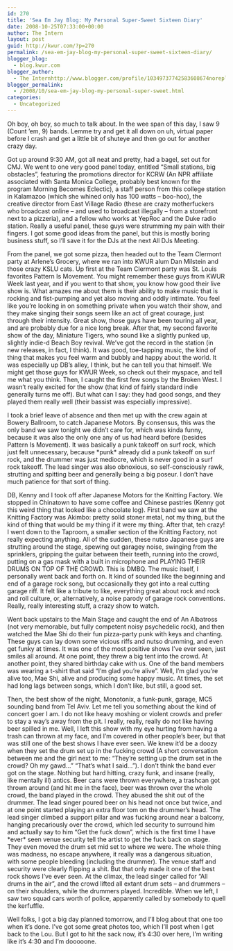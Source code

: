 ```yaml
---
id: 270
title: 'Sea Em Jay Blog: My Personal Super-Sweet Sixteen Diary'
date: 2008-10-25T07:33:00+00:00
author: The Intern
layout: post
guid: http://kwur.com/?p=270
permalink: /sea-em-jay-blog-my-personal-super-sweet-sixteen-diary/
blogger_blog:
  - blog.kwur.com
blogger_author:
  - The Internhttp://www.blogger.com/profile/10349737742583608674noreply@blogger.com
blogger_permalink:
  - /2008/10/sea-em-jay-blog-my-personal-super-sweet.html
categories:
  - Uncategorized
---
```

<div class="pf-content">
  <p>
    Oh boy, oh boy, so much to talk about. In the wee span of this day, I saw 9 (Count ’em, 9) bands. Lemme try and get it all down on uh, virtual paper before I crash and get a little bit of shuteye and then go out for another crazy day.
  </p>
  
  <p>
    Got up around 9:30 AM, got all neat and pretty, had a bagel, set out for CMJ. We went to one very good panel today, entitled “Small stations, big obstacles”, featuring the promotions director for KCRW (An NPR affiliate associated with Santa Monica College, probably best known for the program Morning Becomes Eclectic), a staff person from this college station in Kalamazoo (which she whined only has 100 watts – boo-hoo), the creative director from East Village Radio (these are crazy motherfuckers who broadcast online – and used to broadcast illegally – from a storefront next to a pizzeria), and a fellow who works at YepRoc and the Duke radio station. Really a useful panel, these guys were strumming my pain with their fingers. I got some good ideas from the panel, but this is mostly boring business stuff, so I’ll save it for the DJs at the next All DJs Meeting.
  </p>
  
  <p>
    From the panel, we got some pizza, then headed out to the Team Clermont party at Arlene’s Grocery, where we ran into KWUR alum Dan Milstein and those crazy KSLU cats. Up first at the Team Clermont party was St. Louis favorites Pattern Is Movement. You might remember these guys from KWUR Week last year, and if you went to that show, you know how good their live show is. What amazes me about them is their ability to make music that is rocking and fist-pumping and yet also moving and oddly intimate. You feel like you’re looking in on something private when you watch their show, and they make singing their songs seem like an act of great courage, just through their intensity. Great show, those guys have been touring all year, and are probably due for a nice long break. After that, my second favorite show of the day, Miniature Tigers, who sound like a slightly punked up, slightly indie-d Beach Boy revival. We’ve got the record in the station (in new releases, in fact, I think). It was good, toe-tapping music, the kind of thing that makes you feel warm and bubbly and happy about the world. It was especially up DB’s alley, I think, but he can tell you that himself. We might get those guys for KWUR Week, so check out their myspace, and tell me what you think. Then, I caught the first few songs by the Broken West. I wasn’t really excited for the show (that kind of fairly standard indie generally turns me off). But what can I say: they had good songs, and they played them really well (their bassist was especially impressive).
  </p>
  
  <p>
    I took a brief leave of absence and then met up with the crew again at Bowery Ballroom, to catch Japanese Motors. By consensus, this was the only band we saw tonight we didn’t care for, which was kinda funny, because it was also the only one any of us had heard before (besides Pattern Is Movement). It was basically a punk takeoff on surf rock, which just felt unnecessary, because *punk* already did a punk takeoff on surf rock, and the drummer was just mediocre, which is never good in a surf rock takeoff. The lead singer was also obnoxious, so self-consciously rawk, strutting and spitting beer and generally being a big poseur. I don’t have much patience for that sort of thing.
  </p>
  
  <p>
    DB, Kenny and I took off after Japanese Motors for the Knitting Factory. We stopped in Chinatown to have some coffee and Chinese pastries (Kenny got this weird thing that looked like a chocolate log). First band we saw at the Knitting Factory was Akimbo: pretty solid stoner metal, not my thing, but the kind of thing that would be my thing if it were my thing. After that, teh crazy! I went down to the Taproom, a smaller section of the Knitting Factory, not really expecting anything. All of the sudden, these nutso Japanese guys are strutting around the stage, spewing out garagey noise, swinging from the sprinklers, gripping the guitar between their teeth, running into the crowd, putting on a gas mask with a built in microphone and PLAYING THEIR DRUMS ON TOP OF THE CROWD. This is DMBQ. The music itself, I personally went back and forth on. It kind of sounded like the beginning and end of a garage rock song, but occasionally they got into a real cutting garage riff. It felt like a tribute to like, everything great about rock and rock and roll culture, or, alternatively, a noise parody of garage rock conventions. Really, really interesting stuff, a crazy show to watch.
  </p>
  
  <p>
    Went back upstairs to the Main Stage and caught the end of An Albatross (not very memorable, but fully competent noisy psychedelic rock), and then watched the Mae Shi do their fun pizza-party punk with keys and chanting. These guys can lay down some vicious riffs and nutso drumming, and even get funky at times. It was one of the most positive shows I’ve ever seen, just smiles all around. At one point, they threw a big tent into the crowd. At another point, they shared birthday cake with us. One of the band members was wearing a t-shirt that said “I’m glad you’re alive”. Well, I’m glad you’re alive too, Mae Shi, alive and producing some happy music. At times, the set had long lags between songs, which I don’t like, but still, a good set.
  </p>
  
  <p>
    Then, the best show of the night, Monotonix, a funk-punk, garage, MC5 sounding band from Tel Aviv. Let me tell you something about the kind of concert goer I am. I do not like heavy moshing or violent crowds and prefer to stay a way’s away from the pit. I really, really, really do not like having beer spilled in me. Well, I left this show with my eye hurting from having a trash can thrown at my face, and I’m covered in other people’s beer, but that was still one of the best shows I have ever seen. We knew it’d be a doozy when they set the drum set up in the fucking crowd (A short conversation between me and the girl next to me: “They’re setting up the drum set in the crowd? Oh my gawd…” “That’s what I said…”). I don’t think the band ever got on the stage. Nothing but hard hitting, crazy funk, and insane (really, like mentally ill) antics. Beer cans were thrown everywhere, a trashcan got thrown around (and hit me in the face), beer was thrown over the whole crowd, the band played in the crowd. They abused the shit out of the drummer. The lead singer poured beer on his head not once but twice, and at one point started playing an extra floor tom on the drummer’s head. The lead singer climbed a support pillar and was fucking around near a balcony, hanging precariously over the crowd, which led security to surround him and actually say to him “Get the fuck down”, which is the first time I have *ever* seen venue security tell the artist to get the fuck back on stage. They even moved the drum set mid set to where we were. The whole thing was madness, no escape anywhere, it really was a dangerous situation, with some people bleeding (including the drummer). The venue staff and security were clearly flipping a shit. But that only made it one of the best rock shows I’ve ever seen. At the climax, the lead singer called for “All drums in the air”, and the crowd lifted all extant drum sets – and drummers – on their shoulders, while the drummers played. Incredible. When we left, I saw two squad cars worth of police, apparently called by somebody to quell the kerfuffle.
  </p>
  
  <p>
    Well folks, I got a big day planned tomorrow, and I’ll blog about that one too when it’s done. I’ve got some great photos too, which I’ll post when I get back to the Lou. But I got to hit the sack now, it’s 4:30 over here, I’m writing like it’s 4:30 and I’m dooooone.
  </p>
</div>
